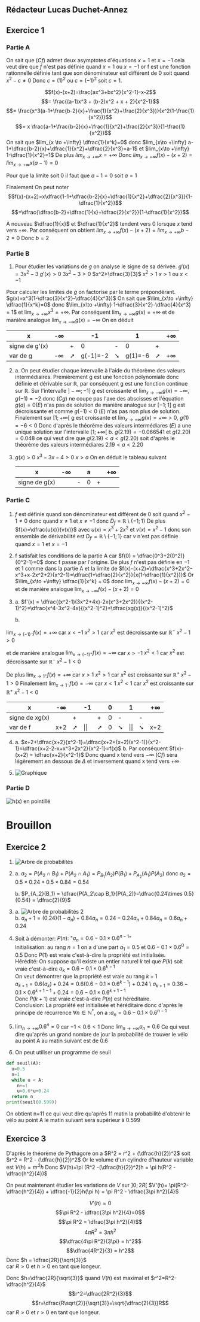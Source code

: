 ## Rédacteur Lucas Duchet-Annez 
## Exercice 1

### Partie A

On sait que $(Cf)$ admet deux asymptotes d'équations $x=1$ et $x=-1$ cela veut dire que $f$ n'est pas définie quand $x=1$ ou $x=-1$ or f est une fonction rationnelle définie tant que son dénominateur est différent de 0 soit quand $x^2-c\neq 0$ Donc $c=(1)^2$ ou $c=(-1)^2$ soit $c=1$.

$$f(x)-(x+2)=\frac{ax^3+bx^2}{x^2-1}-x-2$$
$$= \frac{(a-1)x^3 + (b-2)x^2 + x + 2}{x^2-1}$$
$$= \frac{x^3(a-1+\frac{b-2}{x}+\frac{1}{x^2}+\frac{2}{x^3})}{x^2(1-\frac{1}{x^2})}$$
$$= x \frac{a-1+\frac{b-2}{x}+\frac{1}{x^2}+\frac{2}{x^3}}{1-\frac{1}{x^2}}$$
On sait que $lim_{x \to +\infty} \dfrac{1}{x^k}=0$ donc $lim_{x\to +\infty} a-1+\dfrac{b-2}{x}+\dfrac{1}{x^2}+\dfrac{2}{x^3}=a-1$ et $lim_{x\to +\infty} 1-\dfrac{1}{x^2}=1$
De plus $lim_{x\to +\infty} x = +\infty$ Donc $lim_{x\to +\infty} f(x)-(x+2)=lim_{x\to +\infty} x(a-1) = 0$

Pour que la limite soit 0 il faut que $a-1=0$ soit $a=1$

Finalement On peut noter 
$$f(x)-(x+2)=x\dfrac{1-1+\dfrac{b-2}{x}+\dfrac{1}{x^2}+\dfrac{2}{x^3}}{1-\dfrac{1}{x^2}}$$
$$=\dfrac{\dfrac{b-2}+\dfrac{1}{x}+\dfrac{2}{x^2}}{1-\dfrac{1}{x^2}}$$

A nouveau $\dfrac{1}{x}$ et $\dfrac{1}{x^2}$ tendent vers $0$ lorsque $x$ tend vers $+\infty$. Par conséquent on obtient 
$lim_{x\to +\infty} f(x)-(x+2)=lim_{x\to +\infty} b-2 = 0$ Donc $b=2$

### Partie B

1. Pour étudier les variations de $g$ on analyse le signe de sa dérivée.
$g'(x)=3x^2-3$
$g'(x)>0$
$3x^2-3>0$
$x^2>\dfrac{3}{3}$
$x^2>1$
$x>1$ ou $x<-1$

Pour calculer les limites de $g$ on factorise par le terme prépondérant.
$g(x)=x^3(1-\dfrac{3}{x^2}-\dfrac{4}{x^3})$
On sait que $\lim_{x\to +\infty} \dfrac{1}{x^k}=0$ donc $\lim_{x\to +\infty} 1-\dfrac{3}{x^2}-\dfrac{4}{x^3} = 1$ et $\lim_{x\to +\infty} x^3 = +\infty$. Par conséquent $\lim_{x\to +\infty} g(x)=+\infty$ et de manière analogue $\lim_{x\to -\infty} g(x)=-\infty$
On en déduit

| x     | -∞ |   | -1    |   | 1    |   | +∞ |
|-------|----|---|-------|---|------|---|----|
|signe de g'(x) |    | + | 0     | - | 0    | + |    |
|var de  g     | -∞ | ➚ | g(-1)=-2 | ➘ | g(1)=-6 | ➚ | +∞ |

2. 
    a. On peut étudier chaque intervalle à l'aide du théorème des valeurs intermédiaires. Premièrement g est une fonction polynomiale donc définie et dérivable sur $\mathbb{R}$, par conséquent g est une fonction continue sur $\mathbb{R}$. Sur l'intervalle $]-\infty; -1]$ g est croissante et $\lim_{x\to -\infty} g(x) = -\infty$, $g(-1)=-2$ donc $(Cg)$ ne coupe pas l'axe des abscisses et l'équation $g(a)=0 (E)$ n'as pas de solution de manière analogue sur $[-1;1]$ g est décroissante et comme $g(-1)<0$ $(E)$ n'as pas non plus de solution. Finalement sur $[1;+\infty[$ g est croissante et $\lim_{x\to +\infty} g(x)=+\infty>0$, $g(1)=-6<0$ Donc d'après le théorème des valeurs intermédiares $(E)$ a une unique solution sur l'intervalle $[1;+\infty[$
    b. $g(2.19)=-0.066541$ et $g(2.20)=0.048$ ce qui veut dire que $g(2.19)<a<g(2.20)$ soit d'après le théorème des valeurs intermédiares $2.19<a<2.20$

3. $g(x)>0$
   $x^3-3x-4>0$
   $x>a$
   On en déduit le tableau suivant
    
     x     | -∞ |   | a |   | +∞ |
    |-------|----|---|---|---|----|
    |signe de g(x)| |-|0|+|||

### Partie C

1. $f$ est définie quand son dénominateur est différent de $0$ soit quand $x^2-1\neq 0$ donc quand $x\neq 1$ et $x\neq -1$ donc $D_f=\mathbb{R} \setminus \{-1;1\}$ 
De plus $f(x)=\dfrac{u(x)}{v(x)}$ avec $u(x)=x^3+2x^2$ et $v(x)=x^2-1$ donc son ensemble de dérivabilité est $D_{f'}=\mathbb{R} \setminus \{-1;1\}$ car $v$ n'est pas définie quand $x=1$ et $x=-1$

2. f satisfait les conditions de la partie A car $f(0) = \dfrac{0^3+2(0^2)}{0^2-1}=0$
donc f passe par l'origine. De plus $f$ n'est pas définie en $-1$ et $1$ comme dans la partie A et la limite de $f(x)-(x+2)=\dfrac{x^3+2x^2-x^3+x-2x^2+2}{x^2-1}=\dfrac{1+\dfrac{2}{x^2}}{x(1-\dfrac{1}{x^2})}$ Or $\lim_{x\to +\infty} \dfrac{1}{x^k} = 0$ donc $\lim_{x\to +\infty} f(x)-(x+2) =0$ et de manière analogue $\lim_{x\to -\infty} f(x)-(x+2) =0$

3. 
    a. $f'(x) = \dfrac{(x^2-1)(3x^2+4x)-2x(x^3+2x^2)}{(x^2-1)^2}=\dfrac{x^4-3x^2-4x}{(x^2-1)^2}=\dfrac{xg(x)}{(x^2-1)^2}$

    b. 

$\lim_{x\to (-1)^-} f(x) = +\infty$ car $x<-1$
$x^2>1$ car $x^2$ est décroissante sur $\mathbb{R}^{-}$
$x^2-1>0$

et de manière analogue $\lim_{x\to (-1)^+} f(x) = -\infty$ car $x>-1$
$x^2<1$ car $x^2$ est décroissante sur $\mathbb{R}^{-}$
$x^2-1<0$

De plus $\lim_{x\to 1^+} f(x) = +\infty$ car $x>1$
$x^2>1$ car $x^2$ est croissante sur $\mathbb{R}^{+}$
$x^2-1>0$
Finalement 
$\lim_{x\to 1^-} f(x) = -\infty$ car $x<1$
$x^2<1$ car $x^2$ est croissante sur $\mathbb{R}^{+}$
$x^2-1<0$




| x              | -∞  |   | -1   |   | 0 |   | 1    |   | +∞  |
|----------------|-----|---|------|---|---|---|------|---|-----|
| signe de xg(x) |     | + |      | + | 0 | - |      | - |     |
| var de f       | x+2 | ➚ | \|\| | ➚ | 0 | ➘ | \|\| | ➘ | x+2 |

4. 
    a. $x+2+\dfrac{x+2}{x^2-1}=\dfrac{x+2+(x+2)(x^2-1)}{x^2-1}=\dfrac{x+2-2-x+x^3+2x^2}{x^2-1}=f(x)$
    b. Par conséquent $f(x)-(x+2) = \dfrac{x+2}{x^2-1}$ Donc quand x tend vers $-\infty$ $(Cf)$ sera légèrement en dessous de $\Delta$ et inversement quand x tend vers $+\infty$

5. ![Graphique](DM4_1.png)

### Partie D
![h(x) en pointillé](DM4_2.png)

# Brouillon

## Exercice 2

1. ![Arbre de probabilités](DM4_3.png)

2. 
    a. $a_2=P(A_2\cap B_1)+P(A_2\cap A_1)=P_{B_1}(A_2)P(B_1)+P_{A_2}(A_1)P(A_2)$
    donc $a_2=0.5\times 0.24 + 0.5\times 0.84 = 0.54$

    b. $P_{A_2}(B_1) = \dfrac{P(A_2\cap B_1}{P(A_2)}=\dfrac{0.24\times 0.5}{0.54} = \dfrac{2}{9}$

3.    
    a. 
![Arbre de probabilités 2](DM4_4.png)
\
    b. $a_n+1=(0.24)(1-a_n)+0.84a_n=0.24-0.24a_n+0.84a_n = 0.6a_n +0.24$
4. Soit à démonter: $P(n) \text{: "} a_n = 0.6-0.1\times 0.6^{n-1} \text{"}$ \
Initialisation: au rang $n=1$ on a d'une part $a_1 = 0.5$ et $0.6-0.1\times 0.6^{0}=0.5$ Donc $P(1)$ est vraie c'est-à-dire la propriété est initialisée. \
Hérédité: On suppose qu'il existe un entier naturel $k$ tel que $P(k)$ soit vraie c'est-à-dire $a_k=0.6-0.1\times 0.6^{k-1}$ \
On veut démontrer que la propriété est vraie au rang $k+1$ \
$a_{k+1} = 0.6(a_k) +0.24 = 0.6(0.6-0.1\times 0.6^{k-1}) +0.24$ \ 
$a_{k+1} = 0.36 -0.1\times 0.6^{k+1-1} + 0.24 = 0.6 -0.1\times 0.6^{k+1-1}$ \
Donc $P(k+1)$ est vraie c'est-à-dire $P(n)$ est héréditaire. \
Conclusion: La propriété est initialisée et héréditaire donc d'après le principe de récurrence $\forall n \in \mathbb{N}^* \text{, on a :} a_n = 0.6-0.1\times 0.6^{n-1}$

5. $\lim_{n \to +\infty} 0.6^n = 0$ car $-1<0.6<1$ Donc $\lim_{n \to +\infty} a_n = 0.6$ Ce qui veut dire qu'après un grand nombre de jour la probabilité de trouver le vélo au point A au matin suivant est de 0.6 

6. On peut utiliser un programme de seuil 
```python
def seuil(A):
  u=0.5
  n=1
  while u < A:
    n+=1
    u=0.6*u+0.24
  return n
print(seuil(0.599))
```
On obtient n=11 ce qui veut dire qu'après 11 matin la probabilité d'obtenir le vélo au point A le matin suivant sera supérieur à 0.599

## Exercice 3

D'après le théorème de Pythagore on a 
$R^2 = r^2 + (\dfrac{h}{2})^2$
soit $r^2 = R^2 - (\dfrac{h}{2})^2$
Or le volume d'un cylindre d'hauteur variable est $V(h) = \pi r^2 h$ Donc $V(h)=\pi (R^2 -(\dfrac{h}{2})^2)h = \pi h(R^2 -\dfrac{h^2}{4})$

On peut maintenant étudier les variations de $V$ sur $]0;2R[$
$V'(h)= \pi(R^2-\dfrac{h^2}{4}) + \dfrac{-1}{2}h(\pi h) = \pi R^2 - \dfrac{3\pi h^2}{4}$

$$V'(h)=0$$
$$\pi R^2 - \dfrac{3\pi h^2}{4}=0$$
$$\pi R^2 = \dfrac{3\pi h^2}{4}$$
$$4\pi R^2 = 3\pi h^2$$
$$\dfrac{4\pi R^2}{3\pi} = h^2$$
$$\dfrac{4R^2}{3} = h^2$$
Donc $h = \dfrac{2R}{\sqrt{3}}$ \
car $R>0$ et $h>0$ en tant que longeur.

Donc $h=\dfrac{2R}{\sqrt{3}}$ quand $V(h)$ est maximal et $r^2=R^2-\dfrac{h^2}{4}$ \
$$r^2=\dfrac{2R^2}{3}$$
$$r=\dfrac{R\sqrt{2}}{\sqrt{3}}=\sqrt{\dfrac{2}{3}}R$$ car $R>0$ et $r>0$ en tant que longeur.
